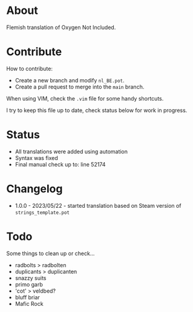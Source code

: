 # About
Flemish translation of Oxygen Not Included. 

# Contribute
How to contribute:
- Create a new branch and modify `nl_BE.pot`. 
- Create a pull request to merge into the `main` branch.

When using VIM, check the `.vim` file for some handy shortcuts.

I try to keep this file up to date, check status below for work in progress.

# Status
- All translations were added using automation
- Syntax was fixed
- Final manual check up to: line 52174

# Changelog
- 1.0.0 - 2023/05/22 - started translation based on Steam version of `strings_template.pot` 

# Todo
Some things to clean up or check...
- radbolts > radbolten
- duplicants > duplicanten
- snazzy suits
- primo garb
- 'cot' > veldbed?
- bluff briar
- Mafic Rock
